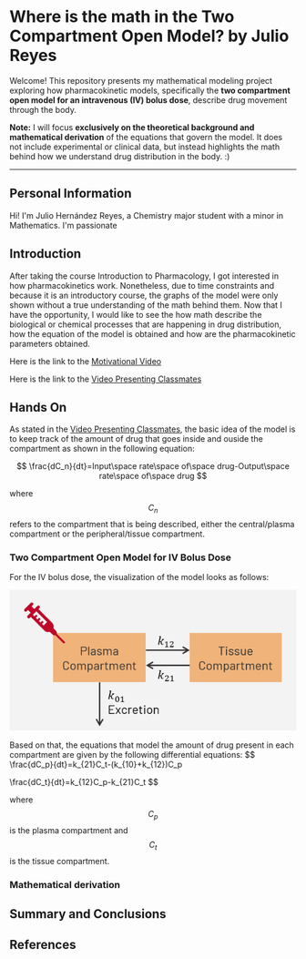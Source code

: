 # Where is the math in the Two Compartment Open Model? by Julio Reyes

Welcome! This repository presents my mathematical modeling project exploring how pharmacokinetic models, specifically the **two compartment open model for an intravenous (IV) bolus dose**, describe drug movement through the body.

**Note:** I will focus **exclusively on the theoretical background and mathematical derivation** of the equations that govern the model. It does not include experimental or clinical data, but instead highlights the math behind how we understand drug distribution in the body. :)

---

## Personal Information

Hi! I'm Julio Hernández Reyes, a Chemistry major student with a minor in Mathematics. I'm passionate  

## Introduction

After taking the course Introduction to Pharmacology, I got interested in how pharmacokinetics work. Nonetheless, due to time constraints and because it is an introductory course, the graphs of the model were only shown without a true understanding of the math behind them. Now that I have the opportunity, I would like to see the how math describe the biological or chemical processes that are happening in drug distribution, how the equation of the model is obtained and how are the pharmacokinetic parameters obtained.

Here is the link to the [Motivational Video](https://www.youtube.com/watch?v=WnimfMnryds)

Here is the link to the [Video Presenting Classmates]()

## Hands On

As stated in the [Video Presenting Classmates](), the basic idea of the model is to keep track of the amount of drug that goes inside and ouside the compartment as shown in the following equation:

$$
\frac{dC_n}{dt}=Input\space rate\space of\space drug-Output\space rate\space of\space drug
$$

where $$C_n$$ refers to the compartment that is being described, either the central/plasma compartment or the peripheral/tissue compartment.

### Two Compartment Open Model for IV Bolus Dose

For the IV bolus dose, the visualization of the model looks as follows:

![](IV_2CM.png)

Based on that, the equations that model the amount of drug present in each compartment are given by the following differential equations:
$$
\frac{dC_p}{dt}=k_{21}C_t-(k_{10}+k_{12})C_p

\frac{dC_t}{dt}=k_{12}C_p-k_{21}C_t
$$

where $$C_p$$ is the plasma compartment and $$C_t$$ is the tissue compartment.

### Mathematical derivation



## Summary and Conclusions

## References
